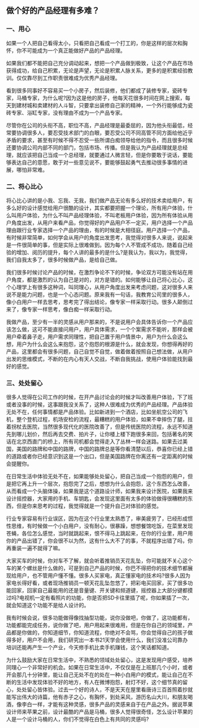 ## 做个好的产品经理有多难？

### 一、用心

如果一个人把自己看得太小，只看把自己看成一个打工的，你是这样的层次和胸怀，你不可能成为一个真正能做好产品的产品经理。

如果我们都不能把自己充分调动起来，想把一个产品做到极致，让这个产品在市场获得成功，给自己积累，无论是声望，无论是积累人脉关系，更多的是积累经验教训。仅仅靠尽到工作职责很难成为优秀产品经理。

看到很多同事好不容易买一个小房子，然后装修，他们都成了装修专家，瓷砖专家，马桶专家，为什么呢?因为这是他的房子，他每天花很多时间在网上搜索，每天到建材城和卖建材的人斗智，只要拿出装修自己家的精神，一个外行能够成为瓷砖专家、浴缸专家，没有理由不成为一个产品专家。

尽管你在公司的头衔不高，职位不高，产品经理是最委屈的，因为他头衔最低，经常要协调很多人，要忍受技术部门的白眼，要忍受公司不同高管不同方面给他近乎矛盾的要求，甚至有时候不得不忍受一些所谓白痴领导给他的指令，而且很多时候还要协调公司内部不同的部门，包括市场、传播。但是我认为产品经理就是总经理，就应该把自己当成一个总经理，就要通过人微言轻，但是你要敢于说话，要能够表达自己的意愿，敢于对一些意见说不，要能够鼓起勇气去推动很多事情的进展，哪怕非常难。

### 二、将心比心

将心比心讲的是小我、忘我、无我，我们做产品无论有多么好的技术卖给用户，有多么好的设计感觉给用户很酷的设计，其实都要把握一个理论，所有用户体验，什么叫用户体验，为什么不叫产品经理体验，不叫老板用户体验，因为所有体验从用户角度出发，从用户来看产品，你觉得好的产品用户不一定买，用户选择一个产品理由跟行业专家选择一个产品的理由，有的时候是大相径庭。用户选择一个产品，有时候非常简单，如何学会从用户的角度出发思考，我觉得对很多人来说，说起来是一件很简单的事，但是实际上很难做到。因为每个人不管成不成功，随着自己经验的增加、阅历的提升，每个人讲的最多的是什么?是我认为，我以为，我觉得，我们自我太多了，很多时候做产品，是给自己做。

我们很多时候讨论产品的时候，在激烈争论不下的时候，争论双方可能没有站在用户角度，都是激烈的认为自己是对的，对方是错的。如何能够让自己将心比心，这个心理学上有很多这种词，叫同理心，从用户角度出发来考虑问题，这对很多人来说不是能力问题，也是一个心态问题。原来我有一句话，我教育公司里的很多人，像小白用户一样去思考，思考完了得出结论，像专家一样采取行动。很多人颠倒过来了，像专家一样思考，像白痴一样采取行动。

我做产品，至少有一半的灵感从用户那来的，不是说用户会具体告诉你一个产品应该怎么做，这可不能直接问用户，用户具体需求，一个个案需求不能听，那样会被用户牵着鼻子走，用户需求同理性，把自己置于用户情景中，用户为什么会这么想，用户为什么会这么来抱怨，这个抱怨的根源是什么，就会发现，你想得再好的产品，这里都会有很多问题，自己自觉不自觉，做着做着按照自己想法做，从用户出发的思维模式，不断的在内心有天人交战，不断自我挑战，使用户体验能找到最好的感觉。

### 三、处处留心

很多人觉得在公司工作的时候，在开产品讨论会的时候才叫改善用户体验，下了班或者没事的时候，这事跟我没关系了，这种人很难成为优秀的产品经理。产品体验无处不在，任何事情都是产品体验。比如新进到一个酒店，比如坐航空公司的飞机，整个登机过程，机场安检的流程，最糟糕的用户体验，如果不幸摔伤了腿，拄着拐杖去医院，当然很多现代化的医院改善了，但是传统医院的流程，永远不知道先到哪儿划价，然后再去交费、拍片子，让你楼上楼下跑很多来回，包括著名的笑话在北京西直门的桥上，所有司机都会觉得走入了丛林一样会迷路。如果去过美国，美国的路牌和中国的路牌，中国的路牌总是等你看清楚以后，恭喜你已经上错的道路或者你已经意识到这是一个出口，但是美国路牌在你离还有一定距离的时候会提醒你。

在日常生活中体验无处不在，如果能够处处留心，把自己当成一个抱怨的用户，但是把它再上升一个层次，抱怨完了之后，想想为什么会抱怨，这个东西怎么改善，从而看成一个头脑体操，如果我是这个道路设计师，如果我来设计医院，如果我来设计摇控器，大家用的手机、车钥匙，会发现这里面有太多的体验做得很糟糕的东西，但是你来思考的过程，我觉得就是一个提升自己对体验的感觉。

行业专家容易有行业误区，因为在这个行业里太熟悉了，审美疲劳了，已经形成惯性思维，有时候做一个小白用户，没有耐心，很暴躁，想想餐馆吃饭，在菜里发现苍蝇，各位怎么感觉，当时就跳起来，恨不得马上跳起来，在你的行业里，用户用你的产品出错了，你会很不以为然，这有什么大不了的事，不就程序出错了吗，你再重装一遍不就得了嘛。

大家买车的时候，你对车不了解，就会听着推销员天花乱坠，你可能就不关心这个车的某个螺丝是什么做的，可是到自己产品的时候，你巴不得把你的技术细节都展现给用户，也不管用户懂不懂。很多人买家电，真正懂家电的技术吗?很多人因为家电长得好看，或者现场推销员一顿天花乱坠忽悠了，把彩电买回家，买了很多功能回家，回家自己最能用的还是音量键、开关键和频道键，摇控器上大部分键都摸过吗?电视机一定有看照片的功能，你是否把SD卡往里插了呢，你如果插了一次，就会知道这个功能不是给人设计的。

我有时候会说，很多功能做得像找抽型功能，说你没做吧，你做了，这功能都有，功能都能完成任务，说你做了吧，用户用起来很难用，但是在你自己的领域里，产品都是你做的，你知道细节，你知道流程，你绝对不会骂，你会觉得自己的孩子做得多好，用户不会用，我们研究出一本书21天学会使用什么，我们没准公司靠办培训还能再产生一个产业，今天修手机比卖手机赚钱，这个笑话都知道。

为什么鼓励大家在日常生活中，不熟悉的领域处处留心，这是发现用户感受，培养同理心一个非常好的机会。如果在日常生活中，不仅仅是在上班那几个小时，或者开会那几十分钟里，能让自己无处不在的处在一种小白用户的模式，能让自己在不断的生活中发现体验不好的地方，有人在微博抱怨，射灯不好，这个细节真的留心，处处留心皆体验。过去一个好的诗人，不是天天在屋里看唐诗三百首照着抄就能写出伟大的诗篇，他有赤子之心，有胸怀，到处采风，游历名山大川，和朋友喝酒，像李白一样，才能有这种灵感，很多产品的灵感来自于在产品之外。据说苹果设计师来苹果之前，设计最酷的产品是马桶，很多人觉得很奇怪，怎么设计苹果的人是一个设计马桶的人，你们不觉得在白色上有共同的灵感吗?